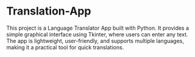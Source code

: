 # Translation-App
This project is a Language Translator App built with Python. It provides a simple graphical interface using Tkinter, where users can enter any text. The app is lightweight, user-friendly, and supports multiple languages, making it a practical tool for quick translations.

